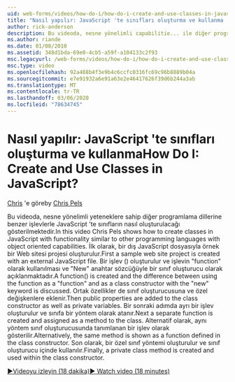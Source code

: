 ```yaml
---
uid: web-forms/videos/how-do-i/how-do-i-create-and-use-classes-in-javascript
title: "Nasıl yapılır: JavaScript 'te sınıfları oluşturma ve kullanma | Microsoft Docs"
author: rick-anderson
description: Bu videoda, nesne yönelimli capabilitie... ile diğer programlama dillerine benzer işlevlerle JavaScript 'te sınıfların nasıl oluşturulacağı gösterilmektedir.
ms.author: riande
ms.date: 01/08/2010
ms.assetid: 348d1bda-69e0-4cb5-a59f-a104133c2f93
msc.legacyurl: /web-forms/videos/how-do-i/how-do-i-create-and-use-classes-in-javascript
msc.type: video
ms.openlocfilehash: 92a488b4f3e9b4c6ccfc0316fc69c96b8889b04a
ms.sourcegitcommit: e7e91932a6e91a63e2e46417626f39d6b244a3ab
ms.translationtype: MT
ms.contentlocale: tr-TR
ms.lasthandoff: 03/06/2020
ms.locfileid: "78634745"
---
```

# <a name="how-do-i-create-and-use-classes-in-javascript"></a><span data-ttu-id="2f67b-104">Nasıl yapılır: JavaScript 'te sınıfları oluşturma ve kullanma</span><span class="sxs-lookup"><span data-stu-id="2f67b-104">How Do I: Create and Use Classes in JavaScript?</span></span>

<span data-ttu-id="2f67b-105">[Chris](https://twitter.com/chrispels) 'e göre</span><span class="sxs-lookup"><span data-stu-id="2f67b-105">by [Chris Pels](https://twitter.com/chrispels)</span></span>

<span data-ttu-id="2f67b-106">Bu videoda, nesne yönelimli yeteneklere sahip diğer programlama dillerine benzer işlevlerle JavaScript 'te sınıfların nasıl oluşturulacağı gösterilmektedir.</span><span class="sxs-lookup"><span data-stu-id="2f67b-106">In this video Chris Pels shows how to create classes in JavaScript with functionality similar to other programming languages with object oriented capabilities.</span></span> <span data-ttu-id="2f67b-107">İlk olarak, bir dış JavaScript dosyasıyla örnek bir Web sitesi projesi oluşturulur.</span><span class="sxs-lookup"><span data-stu-id="2f67b-107">First a sample web site project is created with an external JavaScript file.</span></span> <span data-ttu-id="2f67b-108">Bir işlev () oluşturulur ve işlevin "function" olarak kullanılması ve "New" anahtar sözcüğüyle bir sınıf oluşturucu olarak açıklanmaktadır.</span><span class="sxs-lookup"><span data-stu-id="2f67b-108">A function() is created and the difference between using the function as a "function" and as a class constructor with the "new" keyword is discussed.</span></span> <span data-ttu-id="2f67b-109">Ortak özellikler de sınıf oluşturucusuna ve özel değişkenlere eklenir.</span><span class="sxs-lookup"><span data-stu-id="2f67b-109">Then public properties are added to the class constructor as well as private variables.</span></span> <span data-ttu-id="2f67b-110">Bir sonraki adımda ayrı bir işlev oluşturulur ve sınıfa bir yöntem olarak atanır.</span><span class="sxs-lookup"><span data-stu-id="2f67b-110">Next a separate function is created and assigned as a method to the class.</span></span> <span data-ttu-id="2f67b-111">Alternatif olarak, aynı yöntem sınıf oluşturucusunda tanımlanan bir işlev olarak gösterilir.</span><span class="sxs-lookup"><span data-stu-id="2f67b-111">Alternatively, the same method is shown as a function defined in the class constructor.</span></span> <span data-ttu-id="2f67b-112">Son olarak, bir özel sınıf yöntemi oluşturulur ve sınıf oluşturucu içinde kullanılır.</span><span class="sxs-lookup"><span data-stu-id="2f67b-112">Finally, a private class method is created and used within the class constructor.</span></span>

[<span data-ttu-id="2f67b-113">&#9654;Videoyu izleyin (18 dakika)</span><span class="sxs-lookup"><span data-stu-id="2f67b-113">&#9654; Watch video (18 minutes)</span></span>](https://channel9.msdn.com/Blogs/ASP-NET-Site-Videos/how-do-i-create-and-use-classes-in-javascript)
